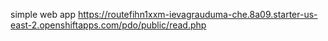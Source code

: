 simple web app
https://routefihn1xxm-ievagrauduma-che.8a09.starter-us-east-2.openshiftapps.com/pdo/public/read.php
